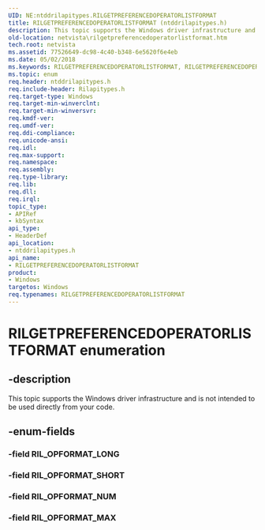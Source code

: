 ```yaml
---
UID: NE:ntddrilapitypes.RILGETPREFERENCEDOPERATORLISTFORMAT
title: RILGETPREFERENCEDOPERATORLISTFORMAT (ntddrilapitypes.h)
description: This topic supports the Windows driver infrastructure and is not intended to be used directly from your code.
old-location: netvista\rilgetpreferencedoperatorlistformat.htm
tech.root: netvista
ms.assetid: 77526649-dc98-4c40-b348-6e5620f6e4eb
ms.date: 05/02/2018
ms.keywords: RILGETPREFERENCEDOPERATORLISTFORMAT, RILGETPREFERENCEDOPERATORLISTFORMAT enumeration [Network Drivers Starting with Windows Vista], RIL_OPFORMAT_MAX, RIL_OPFORMAT_NUM, RIL_OPFORMAT_SHORT, netvista.rilgetpreferencedoperatorlistformat, ntddrilapitypes/RILGETPREFERENCEDOPERATORLISTFORMAT, ntddrilapitypes/RIL_OPFORMAT_MAX, ntddrilapitypes/RIL_OPFORMAT_NUM, ntddrilapitypes/RIL_OPFORMAT_SHORT
ms.topic: enum
req.header: ntddrilapitypes.h
req.include-header: Rilapitypes.h
req.target-type: Windows
req.target-min-winverclnt: 
req.target-min-winversvr: 
req.kmdf-ver: 
req.umdf-ver: 
req.ddi-compliance: 
req.unicode-ansi: 
req.idl: 
req.max-support: 
req.namespace: 
req.assembly: 
req.type-library: 
req.lib: 
req.dll: 
req.irql: 
topic_type:
- APIRef
- kbSyntax
api_type:
- HeaderDef
api_location:
- ntddrilapitypes.h
api_name:
- RILGETPREFERENCEDOPERATORLISTFORMAT
product:
- Windows
targetos: Windows
req.typenames: RILGETPREFERENCEDOPERATORLISTFORMAT
---
```


# RILGETPREFERENCEDOPERATORLISTFORMAT enumeration


## -description


This topic supports the Windows driver infrastructure and is not intended to be used directly from your code.


## -enum-fields




### -field RIL_OPFORMAT_LONG


### -field RIL_OPFORMAT_SHORT


### -field RIL_OPFORMAT_NUM


### -field RIL_OPFORMAT_MAX

